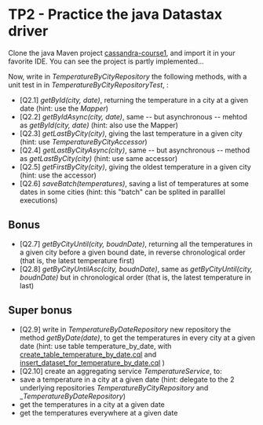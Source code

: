TP2 - Practice the java Datastax driver
=======================================
Clone the java Maven project [cassandra-course1](http://gitlab.soat.fr/bruno.doolaeghe/cassandra-course1), and import it in your favorite IDE. You can see the project is partly implemented...

Now, write in _TemperatureByCityRepository_ the following methods, with a unit test in in _TemperatureByCityRepositoryTest_, :
* [Q2.1] _getById(city, date)_, returning the temperature in a city at a given date (hint: use the _Mapper<TemperatureByCity>_)
* [Q2.2] _getByIdAsync(city, date)_, same -- but asynchronous -- mehtod as _getById(city, date)_  (hint: also use the Mapper<TemperatureByCity>)
* [Q2.3] _getLastByCity(city)_, giving the last temperature in a given city (hint: use _TemperatureByCityAccessor_)
* [Q2.4] _getLastByCityAsync(city)_, same -- but asynchronous -- method as _getLastByCity(city)_  (hint: use same accessor)
* [Q2.5] _getFirstByCity(city)_, giving the oldest temperature in a given city (hint: use the accessor)
* [Q2.6] _saveBatch(temperatures)_, saving a list of temperatures at some dates in some cities (hint: this "batch" can be splited in paralllel executions)


Bonus
-----
* [Q2.7] _getByCityUntil(city, boudnDate)_, returning all the temperatures in a given city before a given bound date, in reverse chronological order (that is, the latest temperature first)
* [Q2.8] _getByCityUntilAsc(city, boudnDate)_, same as _getByCityUntil(city, boudnDate)_ but in chronological order (that is, the latest temperature in last)

Super bonus
-----------
* [Q2.9] write in _TemperatureByDateRepository_ new repository the method _getByDate(date)_, to get the temperatures in every city at a given date (hint: use table temperature_by_date, with [create_table_temperature_by_date.cql](http://gitlab.soat.fr/bruno.doolaeghe/cassandra-course1/blob/master/src/main/resources/cql/create_table_temperature_by_date.cql) and [insert_dataset_for_temperature_by_date.cql](http://gitlab.soat.fr/bruno.doolaeghe/cassandra-course1/blob/master/src/main/resources/cql/insert_dataset_for_temperature_by_date.cql) )
* [Q2.10] create an aggregating service _TemperatureService_, to:
 * save a temperature in a city at a given date (hint: delegate to the 2 underlying repositories _TemperatureByCityRepository_ and __TemperatureByDateRepository_)
 * get the temperatures in a city at a given date
 * get the temperatures everywhere at a given date

